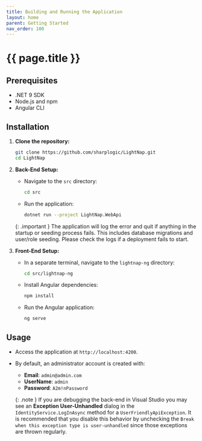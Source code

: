 ```yaml
---
title: Building and Running the Application
layout: home
parent: Getting Started
nav_order: 100
---
```


# {{ page.title }}

## Prerequisites

- .NET 9 SDK
- Node.js and npm
- Angular CLI

## Installation

1. **Clone the repository:**

   ```bash
   git clone https://github.com/sharplogic/LightNap.git
   cd LightNap
   ```

2. **Back-End Setup:**

   - Navigate to the `src` directory:

     ```bash
     cd src
     ```

   - Run the application:

     ```bash
     dotnet run --project LightNap.WebApi
     ```

    {: .important }
    The application will log the error and quit if anything in the startup or seeding process fails. This
    includes database migrations and user/role seeding. Please check the logs if a deployment fails to start.

3. **Front-End Setup:**

   - In a separate terminal, navigate to the `lightnap-ng` directory:

     ```bash
     cd src/lightnap-ng
     ```

   - Install Angular dependencies:

     ```bash
     npm install
     ```

   - Run the Angular application:

     ```bash
     ng serve
     ```

## Usage

- Access the application at `http://localhost:4200`.
- By default, an administrator account is created with:
  - **Email**: `admin@admin.com`
  - **UserName**: `admin`
  - **Password**: `A2m!nPassword`

  {: .note }
  If you are debugging the back-end in Visual Studio you may see an **Exception User-Unhandled** dialog in the `IdentityService.LogInAsync` method for a `UserFriendlyApiException`. It is recommended that you disable this behavior by unchecking the `Break when this exception type is user-unhandled` since those exceptions are thrown regularly.
